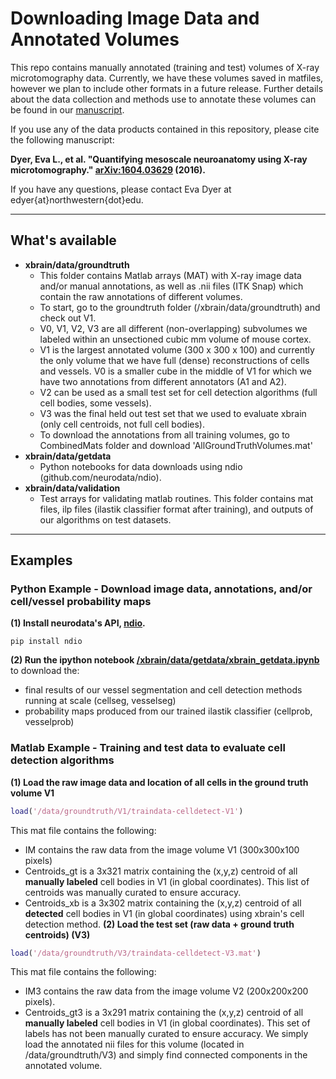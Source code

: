 # Downloading Image Data and Annotated Volumes #

This repo contains manually annotated (training and test) volumes of X-ray microtomography data. Currently, we have these volumes saved in matfiles, however we plan to include other formats in a future release. Further details about the data collection and methods use to annotate these volumes can be found in our [manuscript](http://arxiv.org/pdf/1604.03629).

If you use any of the data products contained in this repository, please cite the following manuscript:

__Dyer, Eva L., et al. "Quantifying mesoscale neuroanatomy using X-ray microtomography." [arXiv:1604.03629](http://arxiv.org/pdf/1604.03629) (2016).__

If you have any questions, please contact Eva Dyer at edyer{at}northwestern{dot}edu. 

***
## What's available ##

* __xbrain/data/groundtruth__
  - This folder contains Matlab arrays (MAT) with X-ray image data and/or manual annotations, as well as .nii files (ITK Snap) which contain the raw annotations of different volumes.
  - To start, go to the groundtruth folder (/xbrain/data/groundtruth) and check out V1.
  - V0, V1, V2, V3 are all different (non-overlapping) subvolumes we labeled within an unsectioned cubic mm volume of mouse cortex. 
  - V1 is the largest annotated volume (300 x 300 x 100) and currently the only volume that we have full (dense) reconstructions of cells and vessels. V0 is a smaller cube in the middle of V1 for which we have two annotations from different annotators (A1 and A2).
  - V2 can be used as a small test set for cell detection algorithms (full cell bodies, some vessels).
  - V3 was the final held out test set that we used to evaluate xbrain (only cell centroids, not full cell bodies).
  - To download the annotations from all training volumes, go to CombinedMats folder and download 'AllGroundTruthVolumes.mat'
* __xbrain/data/getdata__
  - Python notebooks for data downloads using ndio (github.com/neurodata/ndio).
* __xbrain/data/validation__
  - Test arrays for validating matlab routines. This folder contains mat files, ilp files (ilastik classifier format after training), and outputs of our algorithms on test datasets.
 
***
## Examples

### Python Example - Download image data, annotations, and/or cell/vessel probability maps
__(1) Install neurodata's API, [ndio](http://www.github.com/neurodata/ndio).__
```
pip install ndio
```
__(2) Run the ipython notebook [/xbrain/data/getdata/xbrain_getdata.ipynb](http://github.com/neurodata/xbrain/blob/master/code/xbrain-python/xbrain_getdata.ipynb)__ to download the:
* final results of our vessel segmentation and cell detection methods running at scale (cellseg, vesselseg)
* probability maps produced from our trained ilastik classifier (cellprob, vesselprob)


### Matlab Example - Training and test data to evaluate cell detection algorithms
__(1) Load the raw image data and location of all cells in the ground truth volume V1__
```matlab
load('/data/groundtruth/V1/traindata-celldetect-V1')
```
This mat file contains the following: 
* IM contains the raw data from the image volume V1 (300x300x100 pixels)
* Centroids_gt is a 3x321 matrix containing the (x,y,z) centroid of all __manually labeled__ cell bodies in V1 (in global coordinates). This list of centroids was manually curated to ensure accuracy. 
* Centroids_xb is a 3x302 matrix containing the (x,y,z) centroid of all __detected__ cell bodies in V1 (in global coordinates) using xbrain's cell detection method.
__(2) Load the test set (raw data + ground truth centroids) (V3)__
```matlab
load('/data/groundtruth/V3/traindata-celldetect-V3.mat')
```
This mat file contains the following:
* IM3 contains the raw data from the image volume V2 (200x200x200 pixels). 
* Centroids_gt3 is a 3x291 matrix containing the (x,y,z) centroid of all __manually labeled__ cell bodies in V1 (in global coordinates). This set of labels has not been manually curated to ensure accuracy. We simply load the annotated nii files for this volume (located in /data/groundtruth/V3) and simply find connected components in the annotated volume.


